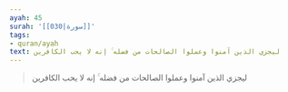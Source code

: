 ```yaml
---
ayah: 45
surah: '[[030|سورة]]'
tags:
- quran/ayah
text: ليجزي الذين آمنوا وعملوا الصالحات من فضله ۚ إنه لا يحب الكافرين
---
```

> ليجزي الذين آمنوا وعملوا الصالحات من فضله ۚ إنه لا يحب الكافرين
